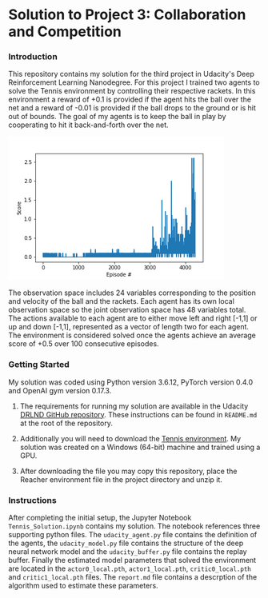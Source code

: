 
# Solution to Project 3: Collaboration and Competition

### Introduction

This repository contains my solution for the third project in Udacity's Deep Reinforcement Learning Nanodegree. For this project I trained two agents to solve the Tennis environment by controlling their respective rackets. In this environment a reward of +0.1 is provided if the agent hits the ball over the net and a reward of -0.01 is provided if the ball drops to the ground or is hit out of bounds. The goal of my agents is to keep the ball in play by cooperating to hit it back-and-forth over the net.

![Scores](score_history.png)

The observation space includes 24 variables corresponding to the position and velocity of the ball and the rackets. Each agent has its own local observation space so the joint observation space has 48 variables total. The actions available to each agent are to either move left and right [-1,1] or up and down [-1,1], represented as a vector of length two for each agent. The environment is considered solved once the agents achieve an average score of +0.5 over 100 consecutive episodes.

### Getting Started

My solution was coded using Python version 3.6.12, PyTorch version 0.4.0 and OpenAI gym version 0.17.3.

1. The requirements for running my solution are available in the Udacity [DRLND GitHub repository](https://github.com/udacity/deep-reinforcement-learning#dependencies). These instructions can be found in `README.md` at the root of the repository.

2. Additionally you will need to download the [Tennis environment](https://s3-us-west-1.amazonaws.com/udacity-drlnd/P3/Tennis/Tennis_Windows_x86_64.zip). My solution was created on a Windows (64-bit) machine and trained using a GPU.

3. After downloading the file you may copy this repository, place the Reacher environment file in the project directory and unzip it. 

### Instructions

After completing the initial setup, the Jupyter Notebook `Tennis_Solution.ipynb` contains my solution. The notebook references three supporting python files. The `udacity_agent.py` file contains the definition of the agents, the `udacity_model.py` file contains the structure of the deep neural network model and the `udacity_buffer.py` file contains the replay buffer. Finally the estimated model parameters that solved the environment are located in the `actor0_local.pth`, `actor1_local.pth`, `critic0_local.pth` and `critic1_local.pth` files. The `report.md` file contains a descrption of the algorithm used to estimate these parameters.
